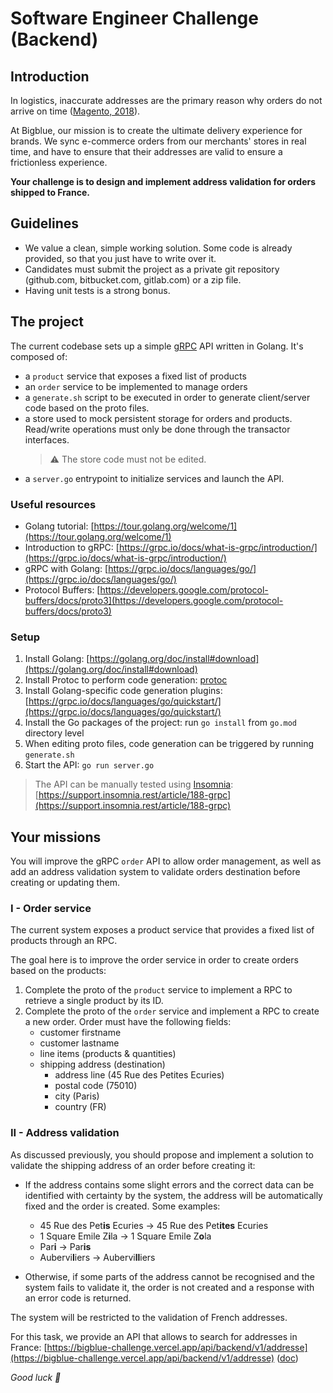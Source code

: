 # Software Engineer Challenge (Backend)

## Introduction

In logistics, inaccurate addresses are the primary reason why orders do not arrive on time
([Magento, 2018](https://magento.com/sites/default/files8/fixing-failed-deliveries-community-insight.pdf)).

At Bigblue, our mission is to create the ultimate delivery experience for brands. We sync e-commerce orders from our merchants' stores in real time, and have to ensure that their addresses are valid to ensure a frictionless experience.

**Your challenge is to design and implement address validation for orders shipped to France.**

## Guidelines

- We value a clean, simple working solution. Some code is already provided, so that you just have to write over it.
- Candidates must submit the project as a private git repository (github.com, bitbucket.com, gitlab.com) or a zip file.
- Having unit tests is a strong bonus.

## The project

The current codebase sets up a simple [gRPC](https://grpc.io/) API written in Golang. It's composed of:

- a `product` service that exposes a fixed list of products
- an `order` service to be implemented to manage orders
- a `generate.sh` script to be executed in order to generate client/server code based on the proto files.
- a store used to mock persistent storage for orders and products. Read/write operations must only be done through the transactor interfaces.
  > ⚠️ The store code must not be edited.
- a `server.go` entrypoint to initialize services and launch the API.

### Useful resources

- Golang tutorial: [https://tour.golang.org/welcome/1](https://tour.golang.org/welcome/1)
- Introduction to gRPC: [https://grpc.io/docs/what-is-grpc/introduction/](https://grpc.io/docs/what-is-grpc/introduction/)
- gRPC with Golang: [https://grpc.io/docs/languages/go/](https://grpc.io/docs/languages/go/)
- Protocol Buffers: [https://developers.google.com/protocol-buffers/docs/proto3](https://developers.google.com/protocol-buffers/docs/proto3)

### Setup

1. Install Golang: [https://golang.org/doc/install#download](https://golang.org/doc/install#download)
2. Install Protoc to perform code generation: [protoc](./doc/protoc.md)
3. Install Golang-specific code generation plugins: [https://grpc.io/docs/languages/go/quickstart/](https://grpc.io/docs/languages/go/quickstart/)
4. Install the Go packages of the project: run `go install` from `go.mod` directory level
5. When editing proto files, code generation can be triggered by running `generate.sh`
6. Start the API: `go run server.go`

> The API can be manually tested using [Insomnia](https://insomnia.rest/download): [https://support.insomnia.rest/article/188-grpc](https://support.insomnia.rest/article/188-grpc)

## Your missions

You will improve the gRPC `order` API to allow order management, as well as add an address validation system to validate orders destination before creating or updating them.

### I - Order service

The current system exposes a product service that provides a fixed list of products through an RPC.

The goal here is to improve the order service in order to create orders based on the products:

1. Complete the proto of the `product` service to implement a RPC to retrieve a single product by its ID.
2. Complete the proto of the `order` service and implement a RPC to create a new order. Order must have the following fields:
   - customer firstname
   - customer lastname
   - line items (products & quantities)
   - shipping address (destination)
     - address line (45 Rue des Petites Ecuries)
     - postal code (75010)
     - city (Paris)
     - country (FR)

### II - Address validation

As discussed previously, you should propose and implement a solution to validate the shipping address of an order before creating it:

- If the address contains some slight errors and the correct data can be identified with certainty by the system, the address will be automatically fixed and the order is created. Some examples:

  - 45 Rue des Pet**is** Ecuries → 45 Rue des Pet**ites** Ecuries
  - 1 Square Emile Z**i**la → 1 Square Emile Z**o**la
  - Par**i** → Par**is**
  - Aubervi**l**iers → Aubervi**ll**iers

- Otherwise, if some parts of the address cannot be recognised and the system fails to validate it, the order is not created and a response with an error code is returned.

The system will be restricted to the validation of French addresses.

For this task, we provide an API that allows to search for addresses in France:
[https://bigblue-challenge.vercel.app/api/backend/v1/addresse](https://bigblue-challenge.vercel.app/api/backend/v1/addresse) ([doc](./doc/address_api.pdf))

_Good luck 🚀_
